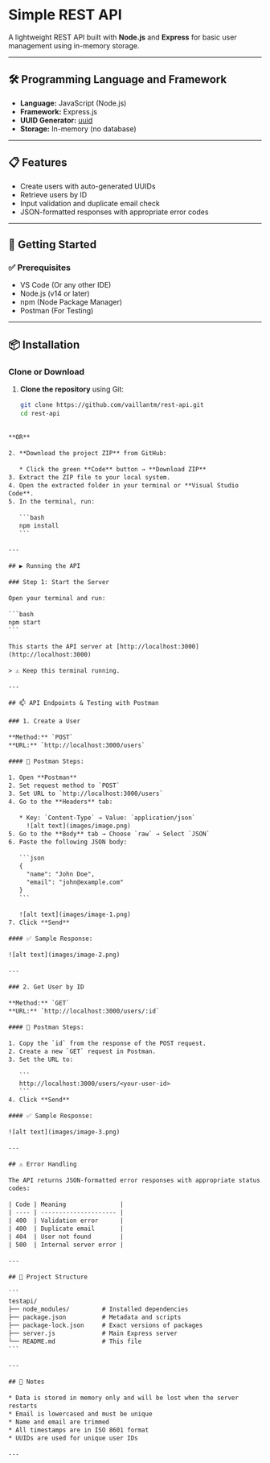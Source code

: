 
# Simple REST API

A lightweight REST API built with **Node.js** and **Express** for basic user management using in-memory storage.

---

## 🛠 Programming Language and Framework

- **Language:** JavaScript (Node.js)  
- **Framework:** Express.js  
- **UUID Generator:** [uuid](https://www.npmjs.com/package/uuid)  
- **Storage:** In-memory (no database)  

---

## 📋 Features

- Create users with auto-generated UUIDs  
- Retrieve users by ID  
- Input validation and duplicate email check  
- JSON-formatted responses with appropriate error codes  

---

## 🚀 Getting Started

### ✅ Prerequisites

- VS Code (Or any other IDE)  
- Node.js (v14 or later)  
- npm (Node Package Manager)  
- Postman (For Testing)  

---

## 📦 Installation

### Clone or Download

1. **Clone the repository** using Git:  
   ```bash
   git clone https://github.com/vaillantm/rest-api.git
   cd rest-api
````

**OR**

2. **Download the project ZIP** from GitHub:

   * Click the green **Code** button → **Download ZIP**
3. Extract the ZIP file to your local system.
4. Open the extracted folder in your terminal or **Visual Studio Code**.
5. In the terminal, run:

   ```bash
   npm install
   ```

---

## ▶️ Running the API

### Step 1: Start the Server

Open your terminal and run:

```bash
npm start
```

This starts the API server at [http://localhost:3000](http://localhost:3000)

> ⚠️ Keep this terminal running.

---

## 📫 API Endpoints & Testing with Postman

### 1. Create a User

**Method:** `POST`
**URL:** `http://localhost:3000/users`

#### 🧪 Postman Steps:

1. Open **Postman**
2. Set request method to `POST`
3. Set URL to `http://localhost:3000/users`
4. Go to the **Headers** tab:

   * Key: `Content-Type` → Value: `application/json`
     ![alt text](images/image.png)
5. Go to the **Body** tab → Choose `raw` → Select `JSON`
6. Paste the following JSON body:

   ```json
   {
     "name": "John Doe",
     "email": "john@example.com"
   }
   ```

   ![alt text](images/image-1.png)
7. Click **Send**

#### ✅ Sample Response:

![alt text](images/image-2.png)

---

### 2. Get User by ID

**Method:** `GET`
**URL:** `http://localhost:3000/users/:id`

#### 🧪 Postman Steps:

1. Copy the `id` from the response of the POST request.
2. Create a new `GET` request in Postman.
3. Set the URL to:

   ```
   http://localhost:3000/users/<your-user-id>
   ```
4. Click **Send**

#### ✅ Sample Response:

![alt text](images/image-3.png)

---

## ⚠️ Error Handling

The API returns JSON-formatted error responses with appropriate status codes:

| Code | Meaning               |
| ---- | --------------------- |
| 400  | Validation error      |
| 400  | Duplicate email       |
| 404  | User not found        |
| 500  | Internal server error |

---

## 📁 Project Structure

```
testapi/
├── node_modules/         # Installed dependencies
├── package.json          # Metadata and scripts
├── package-lock.json     # Exact versions of packages
├── server.js             # Main Express server
└── README.md             # This file
```

---

## 📝 Notes

* Data is stored in memory only and will be lost when the server restarts
* Email is lowercased and must be unique
* Name and email are trimmed
* All timestamps are in ISO 8601 format
* UUIDs are used for unique user IDs

---

